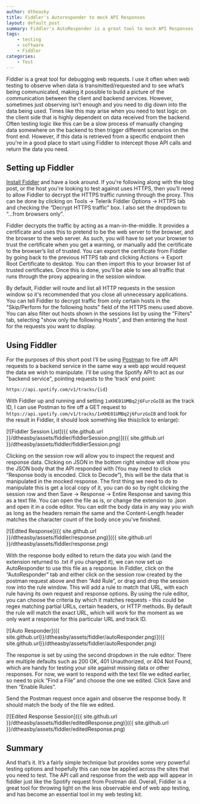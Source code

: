 ```yaml
---
author: dtheasby
title: Fiddler's Autoresponder to mock API Responses
layout: default_post
summary: Fiddler's AutoResponder is a great tool to mock API Responses when you're testing front end logic. It's simple but provides some powerful testing options. This is a short post to show you how.
tags: 
    - testing
    - software
    - Fiddler
categories:
    - Test
---
```


Fiddler is a great tool for debugging web requests. I use it often when web testing to observe when data is transmitted/requested and to see what’s being communicated, making it possible to build a picture of the communication between the client and backend services. However, sometimes just observing isn’t enough and you need to dig down into the data being used. Times like this may arise when you need to test logic on the client side that is highly dependent on data received from the backend. Often testing logic like this can be a slow process of manually changing data somewhere on the backend to then trigger different scenarios on the front end. However, if this data is retrieved from a specific endpoint then you're in a good place to start using Fiddler to intercept those API calls and return the data you need.

## Setting up Fiddler

[Install Fiddler](https://www.telerik.com/download/fiddler/fiddler4) and have a look around. If you're following along with the blog post, or the host you're looking to test against uses HTTPS, then you’ll need to allow Fiddler to decrypt the HTTPS traffic running through the proxy. This can be done by clicking on Tools -> Telerik Fiddler Options -> HTTPS tab and checking the “Decrypt HTTPS traffic” box. I also set the dropdown to “…from browsers only”. 

Fiddler decrypts the traffic by acting as a man-in-the-middle. It provides a certificate and uses this to pretend to be the web server to the browser, and the browser to the web server. As such, you will have to set your browser to trust the certificate when you get a warning, or manually add the certificate to the browser’s list of trusted. You can export the certificate from Fiddler by going back to the previous HTTPS tab and clicking Actions -> Export Root Certificate to desktop. You can then import this to your browser list of trusted certificates. Once this is done, you’ll be able to see all traffic that runs through the proxy appearing in the session window. 

By default, Fiddler will route and list all HTTP requests in the session window so it's recommended that you close all unnecessary applications. You can tell Fiddler to decrypt traffic from only certain hosts in the "Skip/Perform for the following hosts" field of the HTTPS menu used above. You can also filter out hosts shown in the sessions list by using the "Filters" tab, selecting "show only the following Hosts", and then entering the host for the requests you want to display.

## Using Fiddler

For the purposes of this short post I’ll be using [Postman](https://www.getpostman.com/) to fire off API requests to a backend service in the same way a web app would request the data we wish to manipulate. I'll be using the Spotify API to act as our "backend service", pointing requests to the ‘track’ end point:

```
https://api.spotify.com/v1/tracks/{id}
```

With Fiddler up and running and setting `1xKHE01UMBq2j6FurzGoIB` as the track ID, I can use Postman to fire off a GET request to `https://api.spotify.com/v1/tracks/1xKHE01UMBq2j6FurzGoIB`
and look for the result in Fiddler, it should look something like this(click to enlarge): 

[![Fiddler Session List]({{ site.github.url }}/dtheasby/assets/fiddler/fiddlerSession.png)]({{ site.github.url }}/dtheasby/assets/fiddler/fiddlerSession.png)

Clicking on the session row will allow you to inspect the request and response data. Clicking on JSON in the bottom right window will show you the JSON body that the API responded with (You may need to click “Response body is encoded. Click to Decode”), this will be the data that is manipulated in the mocked response. The first thing we need to do to manipulate this is get a local copy of it, you can do so by right clicking the session row and then Save -> Response -> Entire Response and saving this as a text file. You can open the file as is, or change the extension to .json and open it in a code editor. You can edit the body data in any way you wish as long as the headers remain the same and the Content-Length header matches the character count of the body once you’ve finished.

[![Edited Response]({{ site.github.url }}/dtheasby/assets/fiddler/response.png)]({{ site.github.url }}/dtheasby/assets/fiddler/response.png)

With the response body edited to return the data you wish (and the extension returned to .txt if you changed it), we can now set up AutoResponder to use this file as a response. In Fiddler, click on the “AutoResponder” tab and either click on the session row created by the postman request above and then “Add Rule”, or drag and drop the session row into the rule window. This will add a rule to match that URL, with each rule having its own request and response options. By using the rule editor, you can choose the criteria by which it matches requests - this could be regex matching partial URLs, certain headers, or HTTP methods. By default the rule will match the exact URL, which will work for the moment as we only want a response for this particular URL and track ID.

[![Auto Responder]({{ site.github.url}}/dtheasby/assets/fiddler/autoResponder.png)]({{ site.github.url}}/dtheasby/assets/fiddler/autoResponder.png)

The response is set by using the second dropdown in the rule editor. There are multiple defaults such as 200 OK, 401 Unauthorized, or 404 Not Found, which are handy for testing your site against missing data or other responses. For now, we want to respond with the text file we edited earlier, so need to pick “Find a File” and choose the one we edited. Click Save and then “Enable Rules”. 

Send the Postman request once again and observe the response body. It should match the body of the file we edited.

[![Edited Response Session]({{ site.github.url }}/dtheasby/assets/fiddler/editedResponse.png)]({{ site.github.url }}/dtheasby/assets/fiddler/editedResponse.png)

## Summary
And that’s it. It’s a fairly simple technique but provides some very powerful testing options and hopefully this can now be applied across the sites that you need to test. The API call and response from the web app will appear in fiddler just like the Spotify request from Postman did. Overall, Fiddler is a great tool for throwing light on the less observable end of web app testing, and has become an essential tool in my web testing kit.